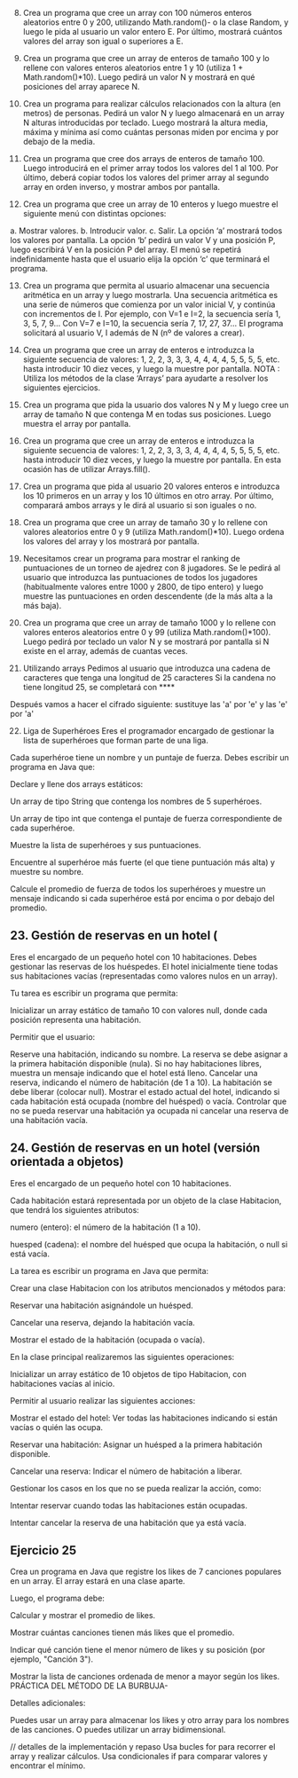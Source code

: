 8. Crea un programa que cree un array con 100 números enteros aleatorios entre 0 y 200,
utilizando Math.random()- o la clase Random, y luego le pida al usuario un valor entero E. Por último, mostrará cuántos valores del array son igual o superiores a E.

10. Crea un programa que cree un array de enteros de tamaño 100 y lo rellene con valores
enteros aleatorios entre 1 y 10 (utiliza 1 + Math.random()*10). Luego pedirá un valor N y
mostrará en qué posiciones del array aparece N.

11. Crea un programa para realizar cálculos relacionados con la altura (en metros) de personas.
Pedirá un valor N y luego almacenará en un array N alturas introducidas por teclado. Luego
mostrará la altura media, máxima y mínima así como cuántas personas miden por encima y
por debajo de la media.

12. Crea un programa que cree dos arrays de enteros de tamaño 100. Luego introducirá en el
primer array todos los valores del 1 al 100. Por último, deberá copiar todos los valores del
primer array al segundo array en orden inverso, y mostrar ambos por pantalla.
15. Crea un programa que cree un array de 10 enteros y luego muestre el siguiente menú con
distintas opciones:

a. Mostrar valores.
b. Introducir valor.
c. Salir.
La opción ‘a’ mostrará todos los valores por pantalla. La opción ‘b’ pedirá un valor V y una
posición P, luego escribirá V en la posición P del array. El menú se repetirá indefinidamente
hasta que el usuario elija la opción ‘c’ que terminará el programa.

13. Crea un programa que permita al usuario almacenar una secuencia aritmética en un array y
luego mostrarla. Una secuencia aritmética es una serie de números que comienza por un
valor inicial V, y continúa con incrementos de I. Por ejemplo, con V=1 e I=2, la secuencia sería
1, 3, 5, 7, 9… Con V=7 e I=10, la secuencia sería 7, 17, 27, 37… El programa solicitará al
usuario V, I además de N (nº de valores a crear).

14. Crea un programa que cree un array de enteros e introduzca la siguiente secuencia de
valores: 1, 2, 2, 3, 3, 3, 4, 4, 4, 4, 5, 5, 5, 5, etc. hasta introducir 10 diez veces, y luego la
muestre por pantalla.
NOTA : Utiliza los métodos de la clase ‘Arrays’ para ayudarte a resolver los siguientes ejercicios.

15. Crea un programa que pida la usuario dos valores N y M y luego cree un array de tamaño N
que contenga M en todas sus posiciones. Luego muestra el array por pantalla.

16. Crea un programa que cree un array de enteros e introduzca la siguiente secuencia de
valores: 1, 2, 2, 3, 3, 3, 4, 4, 4, 4, 5, 5, 5, 5, etc. hasta introducir 10 diez veces, y luego la
muestre por pantalla. En esta ocasión has de utilizar Arrays.fill().

17. Crea un programa que pida al usuario 20 valores enteros e introduzca los 10 primeros en un
array y los 10 últimos en otro array. Por último, comparará ambos arrays y le dirá al usuario
si son iguales o no.

18. Crea un programa que cree un array de tamaño 30 y lo rellene con valores aleatorios entre 0
y 9 (utiliza Math.random()*10). Luego ordena los valores del array y los mostrará por
pantalla.

19. Necesitamos crear un programa para mostrar el ranking de puntuaciones de un torneo de
ajedrez con 8 jugadores. Se le pedirá al usuario que introduzca las puntuaciones de todos los
jugadores (habitualmente valores entre 1000 y 2800, de tipo entero) y luego muestre las
puntuaciones en orden descendente (de la más alta a la más baja).

20. Crea un programa que cree un array de tamaño 1000 y lo rellene con valores enteros
aleatorios entre 0 y 99 (utiliza Math.random()*100). Luego pedirá por teclado un valor N y se
mostrará por pantalla si N existe en el array, además de cuantas veces.
21. Utilizando arrays
Pedimos al usuario que introduzca una cadena de caracteres que tenga una longitud de 25 caracteres
 Si la candena no tiene longitud 25, se completará con ****

Después  vamos a hacer el cifrado siguiente: sustituye las 'a' por 'e' y las 'e' por 'a'

22. Liga de Superhéroes
Eres el programador encargado de gestionar la lista de superhéroes que forman parte de una liga.

Cada superhéroe tiene un nombre y un puntaje de fuerza. Debes escribir un programa en Java que:

Declare y llene dos arrays estáticos:

Un array de tipo String que contenga los nombres de 5 superhéroes.

Un array de tipo int que contenga el puntaje de fuerza correspondiente de cada superhéroe.

Muestre la lista de superhéroes y sus puntuaciones.

Encuentre al superhéroe más fuerte (el que tiene puntuación  más alta) y muestre su nombre.

Calcule el promedio de fuerza de todos los superhéroes y muestre un mensaje indicando si cada superhéroe está por encima o por debajo del promedio.

## 23. Gestión de reservas en un hotel (
Eres el encargado de un pequeño hotel con 10 habitaciones. Debes gestionar las reservas de los huéspedes. El hotel inicialmente tiene todas sus habitaciones vacías (representadas como valores nulos en un array).

Tu tarea es escribir un programa que permita:

Inicializar un array estático de tamaño 10 con valores null, donde cada posición representa una habitación.

Permitir que el usuario:

Reserve una habitación, indicando su nombre. La reserva se debe asignar a la primera habitación disponible (nula). Si no hay habitaciones libres, muestra un mensaje indicando que el hotel está lleno.
Cancelar una reserva, indicando el número de habitación (de 1 a 10). La habitación se debe liberar (colocar null).
Mostrar el estado actual del hotel, indicando si cada habitación está ocupada (nombre del huésped) o vacía.
Controlar que no se pueda reservar una habitación ya ocupada ni cancelar una reserva de una habitación vacía.


## 24. Gestión de reservas en un hotel (versión orientada a objetos)
    
Eres el encargado de un pequeño hotel con 10 habitaciones.

Cada habitación estará representada por un objeto de la clase  Habitacion, que tendrá los siguientes atributos:

numero (entero): el número de la habitación (1 a 10).

huesped (cadena): el nombre del huésped que ocupa la habitación, o null si está vacía.

La tarea es escribir un programa en Java que permita:

Crear una clase Habitacion con los atributos mencionados y métodos para:

Reservar una habitación asignándole un huésped.

Cancelar una reserva, dejando la habitación vacía.

Mostrar el estado de la habitación (ocupada o vacía).

En la clase principal realizaremos las siguientes operaciones:  

Inicializar un array estático de 10 objetos de tipo Habitacion, con habitaciones vacías al inicio.

Permitir al usuario realizar las siguientes acciones:

Mostrar el estado del hotel: Ver todas las habitaciones indicando si están vacías o quién las ocupa.

Reservar una habitación: Asignar un huésped a la primera habitación disponible.

Cancelar una reserva: Indicar el número de habitación a liberar.

Gestionar los casos en los que no se pueda realizar la acción, como:

Intentar reservar cuando todas las habitaciones están ocupadas.

Intentar cancelar la reserva de una habitación que ya está vacía.


## Ejercicio 25
Crea un programa en Java que registre los likes de 7 canciones populares en un array.
El array estará en una clase aparte. 

Luego, el programa debe:

Calcular y mostrar el promedio de likes.

Mostrar cuántas canciones tienen más likes que el promedio.

Indicar qué canción tiene el menor número de likes y su posición (por ejemplo, "Canción 3").

Mostrar la lista de canciones ordenada de menor a mayor según los likes.
PRÁCTICA DEL MÉTODO DE LA BURBUJA-


Detalles adicionales:

Puedes usar un array para almacenar los likes y otro array para los nombres de las canciones.  O  puedes utilizar un array bidimensional. 

// detalles de la implementación y repaso 
Usa bucles for para recorrer el array y realizar cálculos.
Usa condicionales if para comparar valores y encontrar el mínimo.

